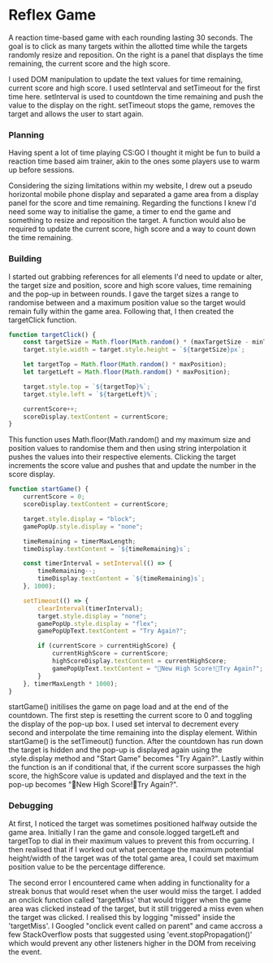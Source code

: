# Reflex Game

A reaction time-based game with each rounding lasting 30 seconds. The goal is to click as many targets within the allotted time while the targets randomly resize and reposition. On the right is a panel that displays the time remaining, the current score and the high score.

I used DOM manipulation to update the text values for time remaining, current score and high score. I used setInterval and setTimeout for the first time here. setInterval is used to countdown the time remaining and push the value to the display on the right. setTimeout stops the game, removes the target and allows the user to start again.

### Planning

Having spent a lot of time playing CS:GO I thought it might be fun to build a reaction time based aim trainer, akin to the ones some players use to warm up before sessions.

Considering the sizing limitations within my website, I drew out a pseudo horizontal mobile phone display and separated a game area from a display panel for the score and time remaining. Regarding the functions I knew I'd need some way to initialise the game, a timer to end the game and something to resize and reposition the target. A function would also be required to update the current score, high score and a way to count down the time remaining.

### Building

I started out grabbing references for all elements I'd need to update or alter, the target size and position, score and high score values, time remaining and the pop-up in between rounds.
I gave the target sizes a range to randomise between and a maximum position value so the target would remain fully within the game area.
Following that, I then created the targetClick function.

```javascript
function targetClick() {
	const targetSize = Math.floor(Math.random() * (maxTargetSize - minTargetSize)) + minTargetSize;
	target.style.width = target.style.height = `${targetSize}px`;

	let targetTop = Math.floor(Math.random() * maxPosition);
	let targetLeft = Math.floor(Math.random() * maxPosition);

	target.style.top = `${targetTop}%`;
	target.style.left = `${targetLeft}%`;

	currentScore++;
	scoreDisplay.textContent = currentScore;
}
```

This function uses Math.floor(Math.random() and my maximum size and position values to randomise them and then using string interpolation it pushes the values into their respective elements. Clicking the target increments the score value and pushes that and update the number in the score display.

```javascript
function startGame() {
	currentScore = 0;
	scoreDisplay.textContent = currentScore;

	target.style.display = "block";
	gamePopUp.style.display = "none";

	timeRemaining = timerMaxLength;
	timeDisplay.textContent = `${timeRemaining}s`;

	const timerInterval = setInterval(() => {
		timeRemaining--;
		timeDisplay.textContent = `${timeRemaining}s`;
	}, 1000);

	setTimeout(() => {
		clearInterval(timerInterval);
		target.style.display = "none";
		gamePopUp.style.display = "flex";
		gamePopUpText.textContent = "Try Again?";

		if (currentScore > currentHighScore) {
			currentHighScore = currentScore;
			highScoreDisplay.textContent = currentHighScore;
			gamePopUpText.textContent = "🎉New High Score!🎉Try Again?";
		}
	}, timerMaxLength * 1000);
}
```

startGame() initilises the game on page load and at the end of the countdown. The first step is resetting the current score to 0 and toggling the display of the pop-up box. I used set interval to decrement every second and interpolate the time remaining into the display element. Within startGame() is the setTimeout() function. After the countdown has run down the target is hidden and the pop-up is displayed again using the .style.display method and "Start Game" becomes "Try Again?". Lastly within the function is an if conditional that, if the current score surpasses the high score, the highScore value is updated and displayed and the text in the pop-up becomes "🎉New High Score!🎉Try Again?".

### Debugging

At first, I noticed the target was sometimes positioned halfway outside the game area. Initially I ran the game and console.logged targetLeft and targetTop to dial in their maximum values to prevent this from occurring. I then realised that if I worked out what percentage the maximum potential height/width of the target was of the total game area, I could set maximum position value to be the percentage difference.

The second error I encountered came when adding in functionality for a streak bonus that would reset when the user would miss the target. I added an onclick function called 'targetMiss' that would trigger when the game area was clicked instead of the target, but it still triggered a miss even when the target was clicked. I realised this by logging "missed" inside the 'targetMiss'. I Googled "onclick event called on parent" and came accross a few StackOverflow posts that suggested using 'event.stopPropagation()' which would prevent any other listeners higher in the DOM from receiving the event.
